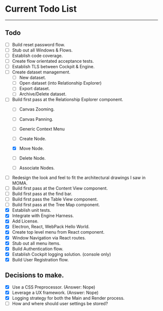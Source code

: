 # Current Todo List
- - -
## Todo
* [ ] Build reset password flow.
* [ ] Stub out all Windows & Flows.
* [ ] Establish code coverage.
* [ ] Create flow orientated acceptance tests.
* [ ] Establish TLS between Cockpit & Engine.
* [ ] Create dataset management.
  * [ ] New dataset.
  * [ ] Open dataset (into Relationship Explorer)
  * [ ] Export dataset.
  * [ ] Archive/Delete dataset.
* [ ] Build first pass at the Relationship Explorer component.
  * [ ] Canvas Zooming.
  * [ ] Canvas Panning.
  * [ ] Generic Context Menu
  * [ ] Create Node.
  * [X] Move Node.

  * [ ] Delete Node.
  * [ ] Associate Nodes.
* [ ] Redesign the look and feel to fit the architectural drawings I saw in MOMA.
* [ ] Build first pass at the Content View component.
* [ ] Build first pass at the find bar.
* [ ] Build first pass the Table View component.
* [ ] Build first pass at the Tree Map component.
* [X] Establish unit tests.
* [X] Integrate with Engine Harness.
* [X] Add License.
* [X] Electron, React, WebPack Hello World.
* [X] Create top level menu from React component.
* [X] Window Navigation via React routes.
* [X] Stub out all menu items.
* [X] Build Authentication flow.
* [X] Establish Cockpit logging solution. (console only)
* [X] Build User Registration flow.

## Decisions to make.
* [X] Use a CSS Preprocessor. (Answer: Nope)
* [X] Leverage a UX framework. (Answer: Nope)
* [X] Logging strategy for both the Main and Render process.
* [ ] How and where should user settings be stored?
